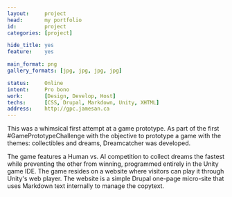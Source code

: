 ```yaml
---
layout:     project
head:       my portfolio
id:         project
categories: [project]

hide_title: yes
feature:    yes

main_format: png
gallery_formats: [jpg, jpg, jpg, jpg]

status:     Online
intent:     Pro bono
work:       [Design, Develop, Host]
techs:      [CSS, Drupal, Markdown, Unity, XHTML]
address:    http://gpc.jamesan.ca
---
```

This was a whimsical first attempt at a game prototype. As part of the first #GamePrototypeChallenge with the objective to prototype a game with the themes: collectibles and dreams, Dreamcatcher was developed.

The game features a Human vs. AI competition to collect dreams the fastest while preventing the other from winning, programmed entirely in the Unity game IDE. The game resides on a website where visitors can play it through Unity's web player. The website is a simple Drupal one-page micro-site that uses Markdown text internally to manage the copytext.